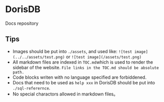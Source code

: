 # DorisDB

Docs repository

## Tips

- Images should be put into `./assets`, and used like: `![test image](../../assets/test.png)` or `![test image](/assets/test.png)`
- All markdown files are indexed in `TOC.md`which is used to render the sidebar of the website. `File links in the TOC.md should be absolute path.`
- Code blocks writen with no language specified are forbiddened.
- Docs that need to be used as `help xxx` in DorisDB should be put into `./sql-referernce`.
- No special charactors allowed in markdown files。
